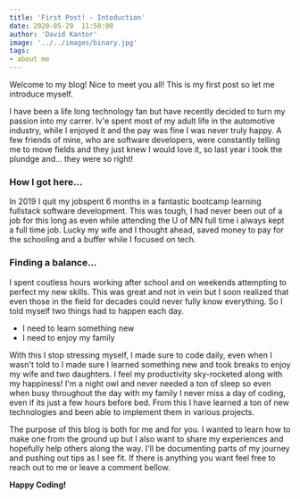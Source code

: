 ```yaml
---
title: 'First Post! - Intoduction'
date: 2020-05-29  11:50:00
author: 'David Kantor'
image: '../../images/binary.jpg'
tags:
- about me
---
```


Welcome to my blog! Nice to meet you all! This is my first post so let me introduce myself. 

I have been a life long technology fan but have recently decided to turn my passion into my carrer. Iv'e spent most of my adult life in the automotive industry, while I enjoyed it and the pay was fine I was never truly happy. A few friends of mine, who are software developers, were constantly telling me to move fields and they just knew I would love it, so last year i took the plundge and... they were so right!

### How I got here...
In 2019 I quit my jobspent 6 months in a fantastic bootcamp learning fullstack software development. This was tough, I had never been out of a job for this long as even while attending the U of MN full time i always kept a full time job. Lucky my wife and I thought ahead, saved money to pay for the schooling and a buffer while I focused on tech. 

### Finding a balance...
I spent coutless hours working after school and on weekends attempting to perfect my new skills. This was great and not in vein but I soon realized that even those in the field for decades could never fully know everything. So I told myself two things had to happen each day. 

  - I need to learn something new
  - I need to enjoy my family

With this I stop stressing myself, I made sure to code daily, even when I wasn't told to I made sure I learned something new and took breaks to enjoy my wife and two daughters. I feel my productivity sky-rocketed along with my happiness! I'm a night owl and never needed a ton of sleep so even when busy throughout the day with my family I never miss a day of coding, even if its just a few hours before bed. From this I have learned a ton of new technologies and been able to implement them in various projects.

The purpose of this blog is both for me and for you. I wanted to learn how to make one from the ground up but I also want to share my experiences and hopefully help others along the way. I'll be documenting parts of my journey and pushing out tips as I see fit. If there is anything you want feel free to reach out to me or leave a comment bellow.

**Happy Coding!**